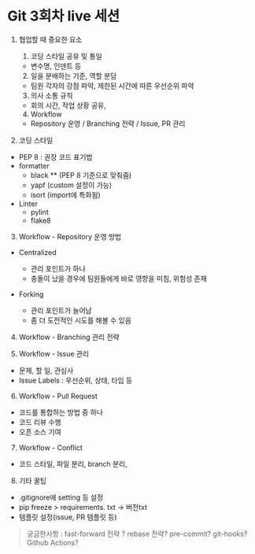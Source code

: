 # Git 3회차 live 세션

1. 협업할 때 중요한 요소
    1) 코딩 스타일 공유 및 통일
    + 변수명, 인덴트 등
    2) 일을 분배하는 기준, 역할 분담 
    + 팀원 각자의 강점 파악, 제한된 시간에 따른 우선순위 파악
    3) 의사 소통 규칙
    + 회의 시간, 작업 상황 공유, 
    4) Workflow
    + Repository 운영 / Branching 전략 / Issue, PR 관리

2. 코딩 스타일
* PEP 8 : 권장 코드 표기법
* formatter 
    + black ** (PEP 8 기준으로 맞춰줌)
    + yapf (custom 설정이 가능)
    + isort (import에 특화됨)
* Linter
    + pylint 
    + flake8

3. Workflow - Repository 운영 방법
* Centralized
    + 관리 포인트가 하나
    + 충돌이 났을 경우에 팀원들에게 바로 영향을 미침, 위험성 존재

* Forking
    + 관리 포인트가 늘어남
    + 좀 더 도전적인 시도를 해볼 수 있음

4. Workflow - Branching 관리 전략

5. Workflow - Issue 관리
* 문제, 할 일, 관심사
* Issue Labels : 우선순위, 상태, 타입 등

6. Workflow - Pull Request
* 코드를 통합하는 방법 중 하나 
* 코드 리뷰 수행
* 오픈 소스 기여

7. Workflow - Conflict
* 코드 스타일, 파일 분리, branch 분리, 


8. 기타 꿀팁
* .gitignore에 setting 등 설정
* pip freeze > requirements. txt -> 버전txt
* 템플릿 설정(issue, PR 템플릿 등)


> 궁금한사항 : fast-forward 전략 ? rebase 전략? pre-commit? git-hooks? Github Actions?